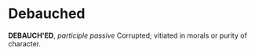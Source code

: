 # Debauched

**DEBAUCH'ED**, _participle passive_ Corrupted; vitiated in morals or purity of character.